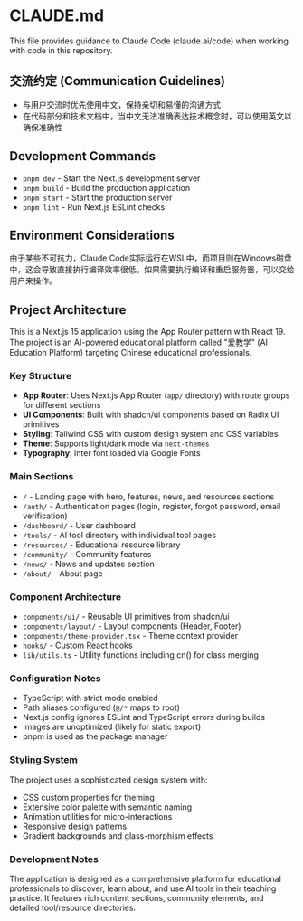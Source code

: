 # CLAUDE.md

This file provides guidance to Claude Code (claude.ai/code) when working with code in this repository.

## 交流约定 (Communication Guidelines)

- 与用户交流时优先使用中文，保持亲切和易懂的沟通方式
- 在代码部分和技术文档中，当中文无法准确表达技术概念时，可以使用英文以确保准确性

## Development Commands

- `pnpm dev` - Start the Next.js development server
- `pnpm build` - Build the production application
- `pnpm start` - Start the production server
- `pnpm lint` - Run Next.js ESLint checks

## Environment Considerations

由于某些不可抗力，Claude Code实际运行在WSL中，而项目则在Windows磁盘中，这会导致直接执行编译效率很低。如果需要执行编译和重启服务器，可以交给用户来操作。

## Project Architecture

This is a Next.js 15 application using the App Router pattern with React 19. The project is an AI-powered educational platform called "爱教学" (AI Education Platform) targeting Chinese educational professionals.

### Key Structure

- **App Router**: Uses Next.js App Router (`app/` directory) with route groups for different sections
- **UI Components**: Built with shadcn/ui components based on Radix UI primitives
- **Styling**: Tailwind CSS with custom design system and CSS variables
- **Theme**: Supports light/dark mode via `next-themes`
- **Typography**: Inter font loaded via Google Fonts

### Main Sections

- `/` - Landing page with hero, features, news, and resources sections
- `/auth/` - Authentication pages (login, register, forgot password, email verification)
- `/dashboard/` - User dashboard
- `/tools/` - AI tool directory with individual tool pages
- `/resources/` - Educational resource library
- `/community/` - Community features
- `/news/` - News and updates section
- `/about/` - About page

### Component Architecture

- `components/ui/` - Reusable UI primitives from shadcn/ui
- `components/layout/` - Layout components (Header, Footer)
- `components/theme-provider.tsx` - Theme context provider
- `hooks/` - Custom React hooks
- `lib/utils.ts` - Utility functions including cn() for class merging

### Configuration Notes

- TypeScript with strict mode enabled
- Path aliases configured (`@/*` maps to root)
- Next.js config ignores ESLint and TypeScript errors during builds
- Images are unoptimized (likely for static export)
- pnpm is used as the package manager

### Styling System

The project uses a sophisticated design system with:
- CSS custom properties for theming
- Extensive color palette with semantic naming
- Animation utilities for micro-interactions
- Responsive design patterns
- Gradient backgrounds and glass-morphism effects

### Development Notes

The application is designed as a comprehensive platform for educational professionals to discover, learn about, and use AI tools in their teaching practice. It features rich content sections, community elements, and detailed tool/resource directories.